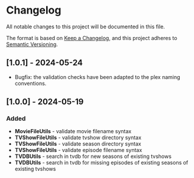 # Changelog

All notable changes to this project will be documented in this file.

The format is based on [Keep a Changelog](https://keepachangelog.com/en/1.1.0/),
and this project adheres to [Semantic Versioning](https://semver.org/spec/v2.0.0.html).

## [1.0.1] - 2024-05-24

- Bugfix: the validation checks have been adapted to the plex naming conventions.

## [1.0.0] - 2024-05-19

### Added

- **MovieFileUtils** - validate movie filename syntax
- **TVShowFileUtils** - validate tvshow directory syntax
- **TVShowFileUtils** - validate season directory syntax
- **TVShowFileUtils** - validate episode filename syntax
- **TVDBUtils** - search in tvdb for new seasons of existing tvshows
- **TVDBUtils** - search in tvdb for missing episodes of existing seasons of existing tvshows
